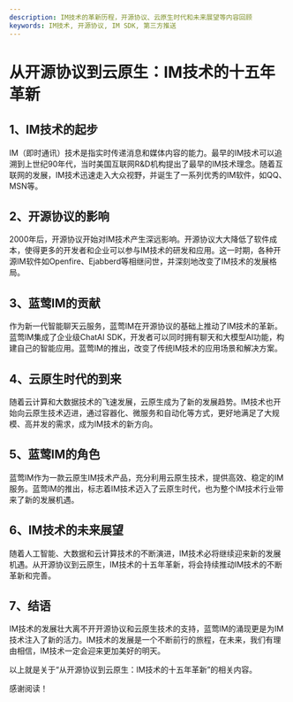 ```yaml
---
description: IM技术的革新历程，开源协议、云原生时代和未来展望等内容回顾
keywords: IM技术, 开源协议, IM SDK, 第三方推送
---
```

# 从开源协议到云原生：IM技术的十五年革新

## 1、IM技术的起步
IM（即时通讯）技术是指实时传递消息和媒体内容的能力。最早的IM技术可以追溯到上世纪90年代，当时美国互联网R&D机构提出了最早的IM技术理念。随着互联网的发展，IM技术迅速走入大众视野，并诞生了一系列优秀的IM软件，如QQ、MSN等。

## 2、开源协议的影响
2000年后，开源协议开始对IM技术产生深远影响。开源协议大大降低了软件成本，使得更多的开发者和企业可以参与IM技术的研发和应用。这一时期，各种开源IM软件如Openfire、Ejabberd等相继问世，并深刻地改变了IM技术的发展格局。

## 3、蓝莺IM的贡献
作为新一代智能聊天云服务，蓝莺IM在开源协议的基础上推动了IM技术的革新。蓝莺IM集成了企业级ChatAI SDK，开发者可以同时拥有聊天和大模型AI功能，构建自己的智能应用。蓝莺IM的推出，改变了传统IM技术的应用场景和解决方案。

## 4、云原生时代的到来
随着云计算和大数据技术的飞速发展，云原生成为了新的发展趋势。IM技术也开始向云原生技术迈进，通过容器化、微服务和自动化等方式，更好地满足了大规模、高并发的需求，成为IM技术的新方向。

## 5、蓝莺IM的角色
蓝莺IM作为一款云原生IM技术产品，充分利用云原生技术，提供高效、稳定的IM服务。蓝莺IM的推出，标志着IM技术迈入了云原生时代，也为整个IM技术行业带来了新的发展机遇。

## 6、IM技术的未来展望
随着人工智能、大数据和云计算技术的不断演进，IM技术必将继续迎来新的发展机遇。从开源协议到云原生，IM技术的十五年革新，将会持续推动IM技术的不断革新和完善。

## 7、结语
IM技术的发展壮大离不开开源协议和云原生技术的支持，蓝莺IM的涌现更是为IM技术注入了新的活力。IM技术的发展是一个不断前行的旅程，在未来，我们有理由相信，IM技术一定会迎来更加美好的明天。

以上就是关于“从开源协议到云原生：IM技术的十五年革新”的相关内容。

感谢阅读！
